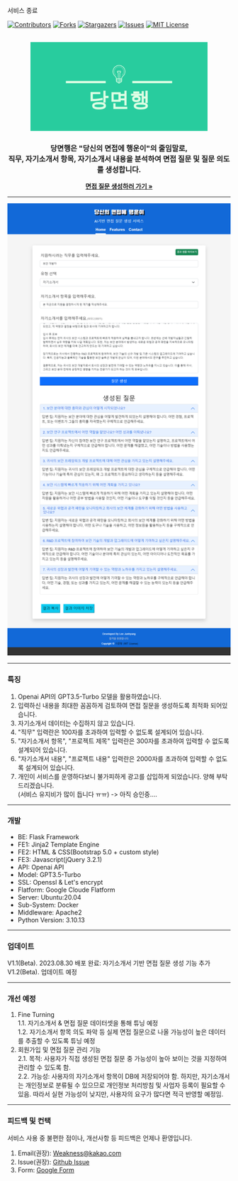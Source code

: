 서비스 종료

[![Contributors][contributors-shield]][contributors-url]
[![Forks][forks-shield]][forks-url]
[![Stargazers][stars-shield]][stars-url]
[![Issues][issues-shield]][issues-url]
[![MIT License][license-shield]][license-url]

<!-- PROJECT LOGO -->
<br />
<div align="center">
  <a href="https://github.com/othneildrew/Best-README-Template">
    <img src="static/logo/linkedin_banner_image_1.png" alt="Logo" width="400" height="200">
  </a>

  <h3 align="center">당면행은 "당신의 면접에 행운이"의 줄임말로,<br> 직무, 자기소개서 항목, 자기소개서 내용을 분석하여 면접 질문 및 질문 의도를 생성합니다.</h3>

  <p align="center">
    <a href="https://askrator.com/"><strong>면접 질문 생성하러 가기 »</strong></a>
    <br />
  </p>
</div>

---

![askrator image](askrator.png)

---
### 특징

1. Openai API의 GPT3.5-Turbo 모델을 활용하였습니다.
2. 입력하신 내용을 최대한 꼼꼼하게 검토하여 면접 질문을 생성하도록 최적화 되어있습니다.
3. 자기소개서 데이터는 수집하지 않고 있습니다.
4. "직무" 입력란은 100자를 초과하여 입력할 수 없도록 설계되어 있습니다.
5. "자기소개서 항목", "프로젝트 제목" 입력란은 300자를 초과하여 입력할 수 없도록 설계되어 있습니다.
6. "자기소개서 내용", "프로젝트 내용" 입력란은 2000자를 초과하여 입력할 수 없도록 설계되어 있습니다.
7. 개인이 서비스를 운영하다보니 불가피하게 광고를 삽입하게 되었습니다. 양해 부탁드리겠습니다.   
   (서비스 유지비가 많이 듭니다 ㅠㅠ) -> 아직 승인중....


---
### 개발
-  BE: Flask Framework
-  FE1: Jinja2 Template Engine
-  FE2: HTML & CSS(Bootstrap 5.0 + custom style)
-  FE3: Javascript(jQuery 3.2.1)
-  API: Openai API
-  Model: GPT3.5-Turbo
-  SSL: Openssl & Let's encrypt
-  Flatform: Google Cloude Flatform
-  Server: Ubuntu:20.04
-  Sub-System: Docker
-  Middleware: Apache2
-  Python Version: 3.10.13


---
### 업데이트
V1.1(Beta). 2023.08.30 배포 완료: 자기소개서 기반 면접 질문 생성 기능 추가   
V1.2(Beta). 업데이트 예정   

---
### 개선 예정
1. Fine Turning   
  1.1. 자기소개서 & 면접 질문 데이터셋을 통해 튜닝 예정   
  1.2. 자기소개서 항목 의도 파악 등 실제 면접 질문으로 나올 가능성이 높은 데이터를 추출할 수 있도록 튜닝 예정   
2. 회원가입 및 면접 질문 관리 기능   
  2.1. 목적: 사용자가 직접 생성된 면접 질문 중 가능성이 높아 보이는 것을 지정하여 관리할 수 있도록 함.   
  2.2. 가능성: 사용자의 자기소개서 항목이 DB에 저장되어야 함. 하지만, 자기소개서는 개인정보로 분류될 수 있으므로 개인정보 처리방침 및 사업자 등록이 필요할 수 있음. 따라서 실현 가능성이 낮지만, 사용자의 요구가 많다면 적극 반영할 예정임.   

---
### 피드백 및 컨택
서비스 사용 중 불편한 점이나, 개선사항 등 피드백은 언제나 환영입니다.
1. Email(권장): Weakness@kakao.com
2. Issue(권장): [Github Issue](https://github.com/with-developer/Interview-Question-Generator/issues)
3. Form: [Google Form](https://forms.gle/EhH886FNS8VhGi2a9)


<!-- MARKDOWN LINKS & IMAGES -->
<!-- https://www.markdownguide.org/basic-syntax/#reference-style-links -->
[contributors-shield]: https://img.shields.io/github/contributors/with-developer/Interview-Question-Generator.svg
[contributors-url]: https://github.com/with-developer/Interview-Question-Generator/graphs/contributors
[forks-shield]: https://img.shields.io/github/forks/with-developer/Interview-Question-Generatore.svg
[forks-url]: https://github.com/with-developer/Interview-Question-Generator/network/members
[stars-shield]: https://img.shields.io/github/stars/with-developer/Interview-Question-Generator.svg
[stars-url]: https://github.com/with-developer/Interview-Question-Generator/stargazers
[issues-shield]: https://img.shields.io/github/issues/with-developer/Interview-Question-Generator.svg
[issues-url]: https://github.com/with-developer/Interview-Question-Generator/issues
[license-shield]: https://img.shields.io/github/license/with-developer/Interview-Question-Generator.svg
[license-url]: https://github.com/with-developer/Interview-Question-Generator/blob/main/LICENSE
